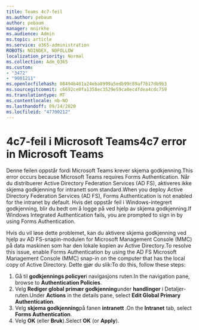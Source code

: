 ```yaml
---
title: Teams 4c7-feil
ms.author: pebaum
author: pebaum
manager: mnirkhe
ms.audience: Admin
ms.topic: article
ms.service: o365-administration
ROBOTS: NOINDEX, NOFOLLOW
localization_priority: Normal
ms.collection: Adm_O365
ms.custom:
- "3472"
- "9001211"
ms.openlocfilehash: 08494b461a24eba8999a5edb99c89af7b17db9b3
ms.sourcegitcommit: c6692ce0fa1358ec3529e59ca0ecdfdea4cdc759
ms.translationtype: MT
ms.contentlocale: nb-NO
ms.lasthandoff: 09/14/2020
ms.locfileid: "47700212"
---
```

# <a name="4c7-error-in-microsoft-teams"></a><span data-ttu-id="49c28-102">4c7-feil i Microsoft Teams</span><span class="sxs-lookup"><span data-stu-id="49c28-102">4c7 error in Microsoft Teams</span></span>

<span data-ttu-id="49c28-103">Denne feilen oppstår fordi Microsoft Teams krever skjema godkjenning.</span><span class="sxs-lookup"><span data-stu-id="49c28-103">This error occurs because Microsoft Teams requires Forms Authentication.</span></span> <span data-ttu-id="49c28-104">Når du distribuerer Active Directory Federation Services (AD FS), aktiveres ikke skjema godkjenning for intranett som standard.</span><span class="sxs-lookup"><span data-stu-id="49c28-104">When you deploy Active Directory Federation Services (AD FS), Forms Authentication is not enabled for the intranet by default.</span></span> <span data-ttu-id="49c28-105">Hvis det oppstår feil i Windows-integrert godkjenning, blir du bedt om å logge på ved hjelp av skjema godkjenning.</span><span class="sxs-lookup"><span data-stu-id="49c28-105">If Windows Integrated Authentication fails, you are prompted to sign in by using Forms Authentication.</span></span>

<span data-ttu-id="49c28-106">Hvis du vil løse dette problemet, kan du aktivere skjema godkjenning ved hjelp av AD FS-snapin-modulen for Microsoft Management Console (MMC) på data maskinen som har den lokale kopien av Active Directory.</span><span class="sxs-lookup"><span data-stu-id="49c28-106">To resolve this issue, enable Forms Authentication by using the AD FS Microsoft Management Console (MMC) snap-in on the computer that has the local copy of Active Directory.</span></span> <span data-ttu-id="49c28-107">Dette gjør du slik:</span><span class="sxs-lookup"><span data-stu-id="49c28-107">To do this, follow these steps:</span></span> 

1. <span data-ttu-id="49c28-108">Gå til **godkjennings policyer**i navigasjons ruten.</span><span class="sxs-lookup"><span data-stu-id="49c28-108">In the navigation pane, browse to **Authentication Policies**.</span></span>
2. <span data-ttu-id="49c28-109">Velg **Rediger global primær godkjenning**under **handlinger** i Detaljer-ruten.</span><span class="sxs-lookup"><span data-stu-id="49c28-109">Under **Actions** in the details pane, select **Edit Global Primary Authentication**.</span></span>
3. <span data-ttu-id="49c28-110">Velg **skjema godkjenning**på fanen **intranett** .</span><span class="sxs-lookup"><span data-stu-id="49c28-110">On the **Intranet** tab, select **Forms Authentication**.</span></span>
4. <span data-ttu-id="49c28-111">Velg **OK** (eller **Bruk**).</span><span class="sxs-lookup"><span data-stu-id="49c28-111">Select **OK** (or **Apply**).</span></span>